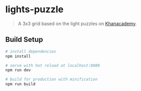# lights-puzzle

> A 3x3 grid based on the light puzzles on [Khanacademy](https://www.khanacademy.org/math/math-for-fun-and-glory/puzzles/lights-puzzles/e/lights-puzzles-2).

## Build Setup

``` bash
# install dependencies
npm install

# serve with hot reload at localhost:8080
npm run dev

# build for production with minification
npm run build
```

